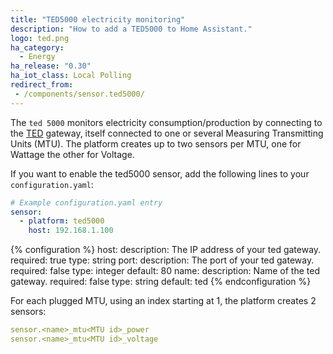 ```yaml
---
title: "TED5000 electricity monitoring"
description: "How to add a TED5000 to Home Assistant."
logo: ted.png
ha_category:
  - Energy
ha_release: "0.30"
ha_iot_class: Local Polling
redirect_from:
 - /components/sensor.ted5000/
---
```


The `ted 5000` monitors electricity consumption/production by connecting to the [TED](http://www.theenergydetective.com/home) gateway, itself connected to one or several Measuring Transmitting Units (MTU). The platform creates up to two sensors per MTU, one for Wattage the other for Voltage.

If you want to enable the ted5000 sensor, add the following lines to your `configuration.yaml`:

```yaml
# Example configuration.yaml entry
sensor:
  - platform: ted5000
    host: 192.168.1.100
```

{% configuration %}
host:
  description: The IP address of your ted gateway.
  required: true
  type: string
port:
  description: The port of your ted gateway.
  required: false
  type: integer
  default: 80
name:
  description: Name of the ted gateway.
  required: false
  type: string
  default: ted
{% endconfiguration %}

For each plugged MTU, using an index starting at 1, the platform creates 2 sensors:

```yaml
sensor.<name>_mtu<MTU id>_power
sensor.<name>_mtu<MTU id>_voltage
```
